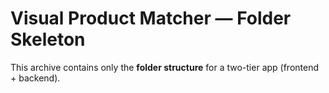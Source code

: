 # Visual Product Matcher — Folder Skeleton

This archive contains only the **folder structure** for a two-tier app (frontend + backend).